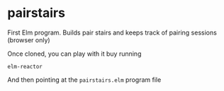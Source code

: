 pairstairs
==========

First Elm program. Builds pair stairs and keeps track of pairing sessions (browser only)

Once cloned, you can play with it buy running

    elm-reactor

And then pointing at the `pairstairs.elm` program file
